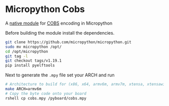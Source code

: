 # Micropython Cobs

A [native module](https://docs.micropython.org/en/latest/develop/natmod.html) for [COBS](https://en.wikipedia.org/wiki/Consistent_Overhead_Byte_Stuffing) encoding in Micropython

Before building the module install the dependencies.

```sh
git clone https://github.com/micropython/micropython.git
sudo mv micropython /opt/
cd /opt/micropython
git tag -l 
git checkout tags/v1.19.1
pip install pyelftools
```

Next to generate the `.mpy` file set your ARCH and run

```sh
# Architecture to build for (x86, x64, armv6m, armv7m, xtensa, xtensawin)
make ARCH=armv6m
# Copy the byte code onto your board
rshell cp cobs.mpy /pyboard/cobs.mpy
```